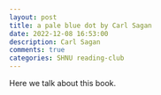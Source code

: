 ```yaml
---
layout: post
title: a pale blue dot by Carl Sagan
date: 2022-12-08 16:53:00
description: Carl Sagan
comments: true
categories: SHNU reading-club
---
```

Here we talk about this book.
